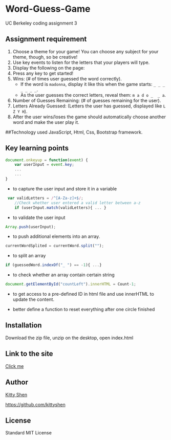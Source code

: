 # Word-Guess-Game
UC Berkeley coding assignment 3

## Assignment requirement
1. Choose a theme for your game! You can choose any subject for your theme, though, so be creative!
2. Use key events to listen for the letters that your players will type.
3. Display the following on the page:
4. Press any key to get started!
5. Wins: (# of times user guessed the word correctly).
   * If the word is `madonna`, display it like this when the game starts: `_ _ _ _ _ _ _`.
   * As the user guesses the correct letters, reveal them: `m a d o _  _ a`.
6. Number of Guesses Remaining: (# of guesses remaining for the user).
7. Letters Already Guessed: (Letters the user has guessed, displayed like `L Z Y H`).
8. After the user wins/loses the game should automatically choose another word and make the user play it.

##Technology used
JavaScript, Html, Css, Bootstrap framework.

## Key learning points
```javascript
document.onkeyup = function(event) {
    var userInput = event.key;
    ...
    ...
}
```  
* to capture the user input and store it in a variable

```javascript
 var validLetters = /^[A-Za-z]+$/;
    //Check whether user entered a valid letter between a-z
    if (userInput.match(validLetters){ ... }
```
* to validate the user input 

```javascript
Array.push(userInput);
```
* to push additional elements into an array.

```javascript
currentWordSplited = currentWord.split("");
```
* to split an array

```javascript
if (guessedWord.indexOf("_ ") == -1){ ...}
```
* to check whether an array contain certain string

```javascript
document.getElementById("countLeft").innerHTML = Count-1;
```
* to get access to a pre-defined ID in html file and use innerHTML to update the content.

* better define a function to reset everything after one circle finished


## Installation
Download the zip file, unzip on the desktop, open index.html

## Link to the site
[Click me](https://kittyshen.github.io/Word-Guess-Game/)

## Author 
[Kitty Shen ](https://github.com/kittyshen)

https://github.com/kittyshen

## License
Standard MIT License
